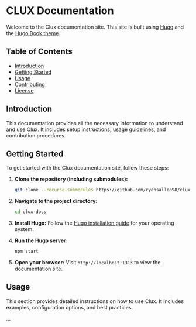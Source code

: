 # CLUX Documentation

Welcome to the Clux documentation site. This site is built using [Hugo](https://gohugo.io/) and the [Hugo Book theme](https://themes.gohugo.io/hugo-book/).

## Table of Contents

- [Introduction](#introduction)
- [Getting Started](#getting-started)
- [Usage](#usage)
- [Contributing](#contributing)
- [License](#license)

## Introduction

This documentation provides all the necessary information to understand and use Clux. It includes setup instructions, usage guidelines, and contribution procedures.

## Getting Started

To get started with the Clux documentation site, follow these steps:

1. **Clone the repository (including submodules):**
    ```sh
    git clone --recurse-submodules https://github.com/ryansallen98/clux-documentation.git
    ```
2. **Navigate to the project directory:**
    ```sh
    cd clux-docs
    ```
3. **Install Hugo:**
    Follow the [Hugo installation guide](https://gohugo.io/getting-started/installing/) for your operating system.

4. **Run the Hugo server:**
    ```sh
    npm start
    ```

5. **Open your browser:**
    Visit `http://localhost:1313` to view the documentation site.

## Usage

This section provides detailed instructions on how to use Clux. It includes examples, configuration options, and best practices.

...